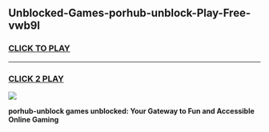 
## Unblocked-Games-porhub-unblock-Play-Free-vwb9l
<h3>
<a href="https://premium76.site?title=porhub-unblock&ref=18A1">CLICK TO PLAY</a></h3>
<hr>

<h3>
<a href="https://premium76.site?title=porhub-unblock&ref=18A1">CLICK 2 PLAY</a>
  
</h3>

<a href="https://premium76.site?title=porhub-unblock&ref=18A1"><img src="https://clearcache.store/games.png"></a>


**porhub-unblock games unblocked: Your Gateway to Fun and Accessible Online Gaming**
